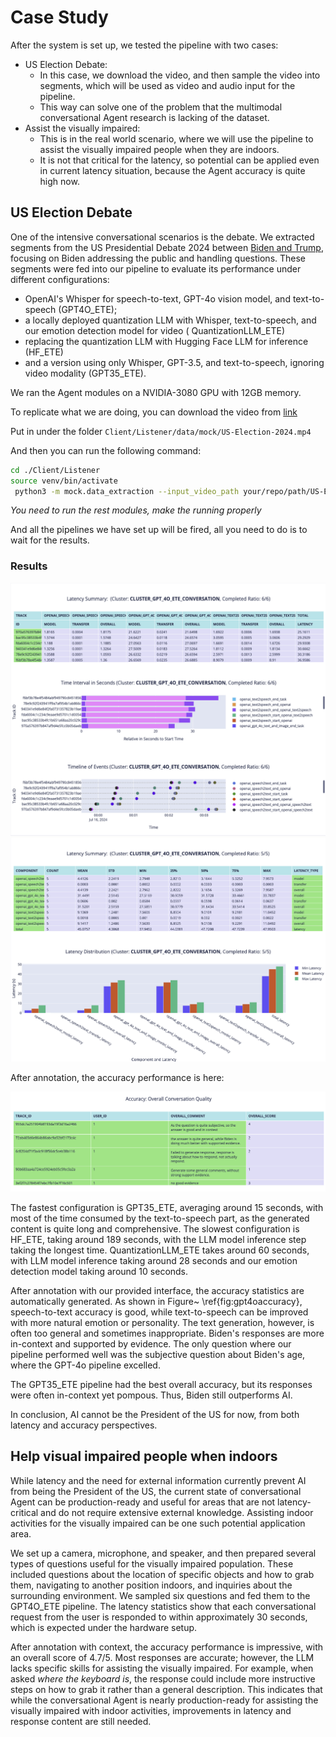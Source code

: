 # Case Study

After the system is set up, we tested the pipeline with two cases:

- US Election Debate:
    - In this case, we download the video, and then sample the video into segments, which will be used as video and
      audio input for the pipeline.
    - This way can solve one of the problem that the multimodal conversational Agent research is lacking of the dataset.
- Assist the visually impaired:
    - This is in the real world scenario, where we will use the pipeline to assist the visually impaired people when
      they
      are indoors.
    - It is not that critical for the latency, so potential can be applied even in current latency situation, because
      the Agent accuracy is quite high now.

## US Election Debate

One of the intensive conversational scenarios is the debate.
We extracted segments from the US Presidential Debate 2024
between [Biden and Trump](https://www.youtube.com/watch?v=-v-8wJkmwBY), focusing on Biden addressing the
public and handling questions.
These segments were fed into our pipeline to evaluate its performance under different
configurations:

- OpenAI's Whisper for speech-to-text, GPT-4o vision model, and text-to-speech (GPT4O_ETE);
- a locally deployed quantization LLM with Whisper, text-to-speech, and our emotion detection model for video (
  QuantizationLLM_ETE)
- replacing the quantization LLM with Hugging Face LLM for inference (HF_ETE)
- and a version using only Whisper, GPT-3.5, and text-to-speech, ignoring video modality (GPT35_ETE).

We ran the Agent modules on a NVIDIA-3080 GPU with 12GB memory.

To replicate what we are doing, you can download the video
from [link](https://openomni.s3.eu-west-1.amazonaws.com/models/US-Election-2024.mp4)

Put in under the folder `Client/Listener/data/mock/US-Election-2024.mp4`

And then you can run the following command:

```bash
cd ./Client/Listener
source venv/bin/activate
 python3 -m mock.data_extraction --input_video_path your/repo/path/US-Election-2024.mp4 --api_domain  https://openomni.ai4wa.com --token your_token --time_points 02:53,3:20,20:20,20:39,33:38,34:18,55:15,55:40,80:05,80:18
```

*You need to run the rest modules, make the running properly*

And all the pipelines we have set up will be fired, all you need to do is to wait for the results.

### Results

![gpt-4o-assist-latency](../images/gpt-4o-assistance.png)
![gpt-4o](../images/gpt-4o.png)

After annotation, the accuracy performance is here:

![accuracy_gpt4o](../images/gpt4oaccuracy.png)

The fastest configuration is GPT35_ETE, averaging around 15 seconds, with most of the time consumed by the
text-to-speech part, as the generated content is quite long and comprehensive. The slowest configuration is HF_ETE,
taking around 189 seconds, with the LLM model inference step taking the longest time. QuantizationLLM_ETE takes around
60 seconds, with LLM model inference taking around 28 seconds and our emotion detection model taking around 10 seconds.

After annotation with our provided interface, the accuracy statistics are automatically generated. As shown in Figure~
\ref{fig:gpt4oaccuracy}, speech-to-text accuracy is good, while text-to-speech can be improved with more natural emotion
or personality. The text generation, however, is often too general and sometimes inappropriate. Biden's responses are
more in-context and supported by evidence. The only question where our pipeline performed well was the subjective
question about Biden's age, where the GPT-4o pipeline excelled.

The GPT35_ETE pipeline had the best overall accuracy, but its responses were often in-context yet pompous. Thus, Biden
still outperforms AI.

In conclusion, AI cannot be the President of the US for now, from both latency and accuracy perspectives.

## Help visual impaired people when indoors

While latency and the need for external information currently prevent AI from being the President of the US, the current
state of conversational Agent can be production-ready and useful for areas that are not latency-critical and do not require
extensive external knowledge. Assisting indoor activities for the visually impaired can be one such potential
application area.

We set up a camera, microphone, and speaker, and then prepared several types of questions useful for the visually
impaired population. These included questions about the location of specific objects and how to grab them, navigating to
another position indoors, and inquiries about the surrounding environment. We sampled six questions and fed them to the
GPT4O_ETE pipeline. The latency statistics show that each
conversational request from the user is responded to within approximately 30 seconds, which is expected under the
hardware setup.

After annotation with context, the accuracy performance is impressive, with an overall score of 4.7/5. Most responses
are accurate; however, the LLM lacks specific skills for assisting the visually impaired. For example, when asked *where
the keyboard is*, the response could include more instructive steps on how to grab it rather than a general description.
This indicates that while the conversational Agent is nearly production-ready for assisting the visually impaired with
indoor activities, improvements in latency and response content are still needed.
